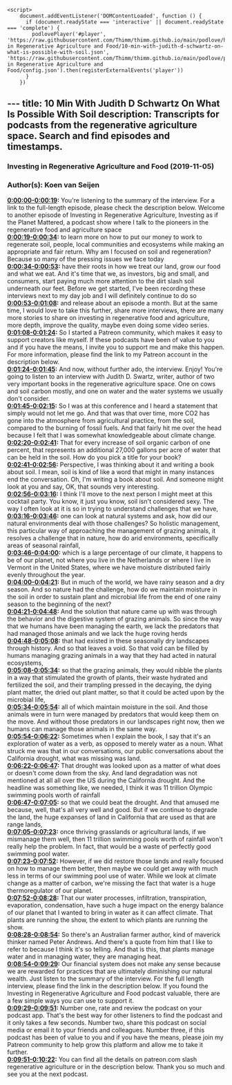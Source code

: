 <script src="https://cdn.podlove.org/web-player/embed.js"></script>
    <script>
        document.addEventListener('DOMContentLoaded', function () {
          if (document.readyState === 'interactive' || document.readyState === 'complete') {
            podlovePlayer('#player', 'https://raw.githubusercontent.com/Thimm/thimm.github.io/main/podlove/https://raw.githubusercontent.com/Thimm/thimm.github.io/main/podlove/podlove/Investing in Regenerative Agriculture and Food/10-min-with-judith-d-schwartz-on-what-is-possible-with-soil.json', 'https://raw.githubusercontent.com/Thimm/thimm.github.io/main/podlove/podlove/Investing in Regenerative Agriculture and Food/config.json').then(registerExternalEvents('player'))
          }
        })
  </script>---
title: 10 Min With Judith D Schwartz On What Is Possible With Soil
description: Transcripts for podcasts from the regenerative agriculture space. Search and find episodes and timestamps.
---

### Investing in Regenerative Agriculture and Food  (2019-11-05)  
### Author(s): Koen van Seijen  

**[0:00:00-0:00:19](https://investinginregenerativeagriculture.com/2017/06/05/judith-d-schwartz/#t=0:00:00):**  You're listening to the summary of the interview. For a link to the full-length episode, please check the description below.  Welcome to another episode of Investing in Regenerative Agriculture, Investing as if the Planet Mattered,  a podcast show where I talk to the pioneers in the regenerative food and agriculture space  
**[0:00:19-0:00:34](https://investinginregenerativeagriculture.com/2017/06/05/judith-d-schwartz/#t=0:00:19):**  to learn more on how to put our money to work to regenerate soil, people, local communities and ecosystems  while making an appropriate and fair return.  Why am I focused on soil and regeneration? Because so many of the pressing issues we face today  
**[0:00:34-0:00:53](https://investinginregenerativeagriculture.com/2017/06/05/judith-d-schwartz/#t=0:00:34):**  have their roots in how we treat our land, grow our food and what we eat.  And it's time that we, as investors, big and small, and consumers, start paying much more attention to the dirt slash soil underneath our feet.  Before we get started, I've been recording these interviews next to my day job and I will definitely continue to do so  
**[0:00:53-0:01:08](https://investinginregenerativeagriculture.com/2017/06/05/judith-d-schwartz/#t=0:00:53):**  and release about an episode a month. But at the same time, I would love to take this further,  share more interviews, there are many more stories to share on investing in regenerative food and agriculture,  more depth, improve the quality, maybe even doing some video series.  
**[0:01:08-0:01:24](https://investinginregenerativeagriculture.com/2017/06/05/judith-d-schwartz/#t=0:01:08):**  So I started a Patreon community, which makes it easy to support creators like myself.  If these podcasts have been of value to you and if you have the means, I invite you to support me and make this happen.  For more information, please find the link to my Patreon account in the description below.  
**[0:01:24-0:01:45](https://investinginregenerativeagriculture.com/2017/06/05/judith-d-schwartz/#t=0:01:24):**  And now, without further ado, the interview. Enjoy!  You're going to listen to an interview with Judith D. Swartz, writer, author of two very important books in the regenerative agriculture space.  One on cows and soil carbon mostly, and one on water and the water systems we usually don't consider.  
**[0:01:45-0:02:15](https://investinginregenerativeagriculture.com/2017/06/05/judith-d-schwartz/#t=0:01:45):**  So I was at this conference and I heard a statement that simply would not let me go.  And that was that over time, more CO2 has gone into the atmosphere from agricultural practice, from the soil, compared to the burning of fossil fuels.  And that fairly hit me over the head because I felt that I was somewhat knowledgeable about climate change.  
**[0:02:20-0:02:41](https://investinginregenerativeagriculture.com/2017/06/05/judith-d-schwartz/#t=0:02:20):**  That for every increase of soil organic carbon of one percent,  that represents an additional 27,000 gallons per acre of water that can be held in the soil.  How do you pick a title for your book?  
**[0:02:41-0:02:56](https://investinginregenerativeagriculture.com/2017/06/05/judith-d-schwartz/#t=0:02:41):**  Perspective, I was thinking about it and writing a book about soil.  I mean, soil is kind of like a word that might in many instances end the conversation.  Oh, I'm writing a book about soil. And someone might look at you and say, OK, that sounds very interesting.  
**[0:02:56-0:03:16](https://investinginregenerativeagriculture.com/2017/06/05/judith-d-schwartz/#t=0:02:56):**  I think I'll move to the next person I might meet at this cocktail party.  You know, it just you know, soil isn't considered sexy.  The way I often look at it is so in trying to understand challenges that we have,  
**[0:03:16-0:03:46](https://investinginregenerativeagriculture.com/2017/06/05/judith-d-schwartz/#t=0:03:16):**  one can look at natural systems and ask, how did our natural environments deal with those challenges?  So holistic management, this particular way of approaching the management of grazing animals,  it resolves a challenge that in nature, how do arid environments, specifically areas of seasonal rainfall,  
**[0:03:46-0:04:00](https://investinginregenerativeagriculture.com/2017/06/05/judith-d-schwartz/#t=0:03:46):**  which is a large percentage of our climate, it happens to be of our planet,  not where you live in the Netherlands or where I live in Vermont in the United States,  where we have moisture distributed fairly evenly throughout the year.  
**[0:04:00-0:04:21](https://investinginregenerativeagriculture.com/2017/06/05/judith-d-schwartz/#t=0:04:00):**  But in much of the world, we have rainy season and a dry season.  And so nature had the challenge, how do we maintain moisture in the soil in order to sustain plant and microbial life  from the end of one rainy season to the beginning of the next?  
**[0:04:21-0:04:48](https://investinginregenerativeagriculture.com/2017/06/05/judith-d-schwartz/#t=0:04:21):**  And the solution that nature came up with was through the behavior and the digestive system of grazing animals.  So since the way that we humans have been managing the earth,  we lack the predators that had managed those animals and we lack the huge roving herds  
**[0:04:48-0:05:08](https://investinginregenerativeagriculture.com/2017/06/05/judith-d-schwartz/#t=0:04:48):**  that had existed in these seasonally dry landscapes through history.  And so that leaves a void.  So that void can be filled by humans managing grazing animals in a way that they had acted in natural ecosystems,  
**[0:05:08-0:05:34](https://investinginregenerativeagriculture.com/2017/06/05/judith-d-schwartz/#t=0:05:08):**  so that the grazing animals, they would nibble the plants in a way that stimulated the growth of plants,  their waste hydrated and fertilized the soil, and their trampling pressed in the decaying, the dying plant matter,  the dried out plant matter, so that it could be acted upon by the microbial life,  
**[0:05:34-0:05:54](https://investinginregenerativeagriculture.com/2017/06/05/judith-d-schwartz/#t=0:05:34):**  all of which maintain moisture in the soil.  And those animals were in turn were managed by predators that would keep them on the move.  And without those predators in our landscapes right now, then we humans can manage those animals in the same way.  
**[0:05:54-0:06:22](https://investinginregenerativeagriculture.com/2017/06/05/judith-d-schwartz/#t=0:05:54):**  Sometimes when I explain the book, I say that it's an exploration of water as a verb, as opposed to merely water as a noun.  What struck me was that in our conversations, our public conversations about the California drought,  what was missing was land.  
**[0:06:22-0:06:47](https://investinginregenerativeagriculture.com/2017/06/05/judith-d-schwartz/#t=0:06:22):**  That drought was looked upon as a matter of what does or doesn't come down from the sky.  And land degradation was not mentioned at all all over the US during the California drought.  And the headline was something like, we needed, I think it was 11 trillion Olympic swimming pools worth of rainfall  
**[0:06:47-0:07:05](https://investinginregenerativeagriculture.com/2017/06/05/judith-d-schwartz/#t=0:06:47):**  so that we could beat the drought.  And that amused me because, well, that's all very well and good.  But if we continue to degrade the land, the huge expanses of land in California that are used as that are range lands,  
**[0:07:05-0:07:23](https://investinginregenerativeagriculture.com/2017/06/05/judith-d-schwartz/#t=0:07:05):**  once thriving grasslands or agricultural lands, if we mismanage them well,  then 11 trillion swimming pools worth of rainfall won't really help the problem.  In fact, that would be a waste of perfectly good swimming pool water.  
**[0:07:23-0:07:52](https://investinginregenerativeagriculture.com/2017/06/05/judith-d-schwartz/#t=0:07:23):**  However, if we did restore those lands and really focused on how to manage them better,  then maybe we could get away with much less in terms of our swimming pool use of water.  While we look at climate change as a matter of carbon, we're missing the fact that water is a huge thermoregulator of our planet.  
**[0:07:52-0:08:28](https://investinginregenerativeagriculture.com/2017/06/05/judith-d-schwartz/#t=0:07:52):**  That our water processes, infiltration, transpiration, evaporation, condensation, have such a huge impact on the energy balance of our planet  that I wanted to bring in water as it can affect climate.  That plants are running the show, the extent to which plants are running the show.  
**[0:08:28-0:08:54](https://investinginregenerativeagriculture.com/2017/06/05/judith-d-schwartz/#t=0:08:28):**  So there's an Australian farmer author, kind of maverick thinker named Peter Andrews.  And there's a quote from him that I like to refer to because I think it's so telling.  And that is this, that plants manage water and in managing water, they are managing heat.  
**[0:08:54-0:09:29](https://investinginregenerativeagriculture.com/2017/06/05/judith-d-schwartz/#t=0:08:54):**  Our financial system does not make any sense because we are rewarded for practices that are ultimately diminishing our natural wealth.  Just listen to the summary of the interview. For the full length interview, please find the link in the description below.  If you found the Investing in Regenerative Agriculture and Food podcast valuable, there are a few simple ways you can use to support it.  
**[0:09:29-0:09:51](https://investinginregenerativeagriculture.com/2017/06/05/judith-d-schwartz/#t=0:09:29):**  Number one, rate and review the podcast on your podcast app. That's the best way for other listeners to find the podcast and it only takes a few seconds.  Number two, share this podcast on social media or email it to your friends and colleagues.  Number three, if this podcast has been of value to you and if you have the means, please join my Patreon community to help grow this platform and allow me to take it further.  
**[0:09:51-0:10:22](https://investinginregenerativeagriculture.com/2017/06/05/judith-d-schwartz/#t=0:09:51):**  You can find all the details on patreon.com slash regenerative agriculture or in the description below.  Thank you so much and see you at the next podcast.  